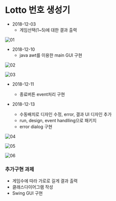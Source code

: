 # Lotto 번호 생성기

* 2018-12-03
  * 게임선택(1~5)에 대한 결과 출력

![01](https://github.com/younggeun0/younggeun0.github.io/blob/master/_posts/img/toyProjects/lotto01.PNG?raw=true)

* 2018-12-10
  * java awt를 이용한 main GUI 구현
  
![02](https://github.com/younggeun0/younggeun0.github.io/blob/master/_posts/img/toyProjects/lotto2.png?raw=true)

![03](https://github.com/younggeun0/younggeun0.github.io/blob/master/_posts/img/toyProjects/lotto3.png?raw=true)

* 2018-12-11
  * 종료버튼 event처리 구현

* 2018-12-13
  * 수동배치로 디자인 수정, error, 결과 UI 디자인 추가
  * run, design, event handlling으로 패키지 
  * error dialog 구현
  
![04](https://github.com/younggeun0/younggeun0.github.io/blob/master/_posts/img/toyProjects/lotto4.png?raw=true)

![05](https://github.com/younggeun0/younggeun0.github.io/blob/master/_posts/img/toyProjects/lotto5.png?raw=true)
  
![06](https://github.com/younggeun0/younggeun0.github.io/blob/master/_posts/img/toyProjects/lotto6.png?raw=true)


### 추가구현 과제

* 게임수에 따라 가로로 길게 결과 출력
* 클래스다이어그램 작성
* Swing GUI 구현


